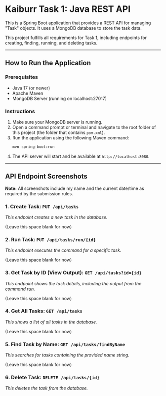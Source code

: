 # Kaiburr Task 1: Java REST API

This is a Spring Boot application that provides a REST API for managing "Task" objects. It uses a MongoDB database to store the task data.

This project fulfills all requirements for Task 1, including endpoints for creating, finding, running, and deleting tasks.

---

## How to Run the Application

### Prerequisites
* Java 17 (or newer)
* Apache Maven
* MongoDB Server (running on localhost:27017)

### Instructions
1.  Make sure your MongoDB server is running.
2.  Open a command prompt or terminal and navigate to the root folder of this project (the folder that contains `pom.xml`).
3.  Run the application using the following Maven command:
    ```bash
    mvn spring-boot:run
    ```
4.  The API server will start and be available at `http://localhost:8080`.

---

## API Endpoint Screenshots

**Note:** All screenshots include my name and the current date/time as required by the submission rules.

### 1. Create Task: `PUT /api/tasks`
*This endpoint creates a new task in the database.*

(Leave this space blank for now)

### 2. Run Task: `PUT /api/tasks/run/{id}`
*This endpoint executes the command for a specific task.*

(Leave this space blank for now)

### 3. Get Task by ID (View Output): `GET /api/tasks?id={id}`
*This endpoint shows the task details, including the output from the command run.*

(Leave this space blank for now)

### 4. Get All Tasks: `GET /api/tasks`
*This shows a list of all tasks in the database.*

(Leave this space blank for now)

### 5. Find Task by Name: `GET /api/tasks/findByName`
*This searches for tasks containing the provided name string.*

(Leave this space blank for now)

### 6. Delete Task: `DELETE /api/tasks/{id}`
*This deletes the task from the database.*

